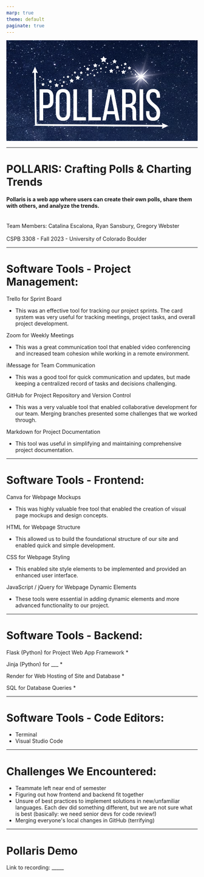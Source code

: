 ```yaml
---
marp: true
theme: default
paginate: true
---
```


![pollaris logo](flask_app/static/images/pollaris-logo.png)

---

 # POLLARIS: Crafting Polls & Charting Trends

#### Pollaris is a web app where users can create their own polls, share them with others, and analyze the trends.
<br>
Team Members: Catalina Escalona, Ryan Sansbury, Gregory Webster
<br>
<br>
CSPB 3308 - Fall 2023 - University of Colorado Boulder

 ---
 
# Software Tools - Project Management:
Trello for Sprint Board
* This was an effective tool for tracking our project sprints. The card system was very useful for tracking meetings, project tasks, and overall project development.
  
Zoom for Weekly Meetings
* This was a great communication tool that enabled video conferencing and increased team cohesion while working in a remote environment.

iMessage for Team Communication
* This was a good tool for quick communication and updates, but made keeping a centralized record of tasks and decisions challenging. 

GitHub for Project Repository and Version Control
* This was a very valuable tool that enabled collaborative development for our team. Merging branches presented some challenges that we worked through.

Markdown for Project Documentation
* This tool was useful in simplifying and maintaining comprehensive project documentation. 

---

# Software Tools - Frontend:
Canva for Webpage Mockups
* This was highly valuable free tool that enabled the creation of visual page mockups and design concepts.

HTML for Webpage Structure
* This allowed us to build the foundational structure of our site and enabled quick and simple development.

CSS for Webpage Styling
* This enabled site style elements to be implemented and provided an enhanced user interface.

JavaScript / jQuery for Webpage Dynamic Elements
* These tools were essential in adding dynamic elements and more advanced functionality to our project.

---

# Software Tools - Backend:
Flask (Python) for Project Web App Framework
*

Jinja (Python) for ___
*

Render for Web Hosting of Site and Database
*

SQL for Database Queries
*

---

# Software Tools - Code Editors:
* Terminal
* Visual Studio Code

---

# Challenges We Encountered:
* Teammate left near end of semester
* Figuring out how frontend and backend fit together
* Unsure of best practices to implement solutions in new/unfamiliar languages. Each dev did something different, but we are not sure what is best (basically: we need senior devs for code review!)
* Merging everyone's local changes in GitHub (terrifying)

---

# Pollaris Demo

Link to recording: _____
